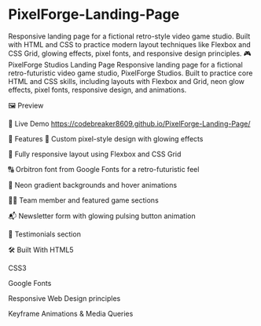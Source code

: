 # PixelForge-Landing-Page
Responsive landing page for a fictional retro-style video game studio. Built with HTML and CSS to practice modern layout techniques like Flexbox and CSS Grid, glowing effects, pixel fonts, and responsive design principles.
🎮 PixelForge Studios Landing Page
Responsive landing page for a fictional retro-futuristic video game studio, PixelForge Studios.
Built to practice core HTML and CSS skills, including layouts with Flexbox and Grid, neon glow effects, pixel fonts, responsive design, and animations.

🖼️ Preview

🔗 Live Demo https://codebreaker8609.github.io/PixelForge-Landing-Page/

🚀 Features
🎨 Custom pixel-style design with glowing effects

📱 Fully responsive layout using Flexbox and CSS Grid

🔠 Orbitron font from Google Fonts for a retro-futuristic feel

🌈 Neon gradient backgrounds and hover animations

🧑‍💻 Team member and featured game sections

📬 Newsletter form with glowing pulsing button animation

💬 Testimonials section

🛠️ Built With
HTML5

CSS3

Google Fonts

Responsive Web Design principles

Keyframe Animations & Media Queries
